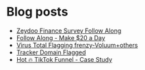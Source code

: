 # Blog posts
<!-- BLOG-POST-LIST:START -->
- [Zeydoo Finance Survey Follow Along](https://afflift.com/f/threads/zeydoo-finance-survey-follow-along.10174/)
- [Follow Along - Make $20 a Day](https://afflift.com/f/threads/follow-along-make-20-a-day.10149/)
- [Virus Total Flagging frenzy-Voluum+others](https://afflift.com/f/threads/virus-total-flagging-frenzy-voluum-others.10293/)
- [Tracker Domain Flagged](https://afflift.com/f/threads/tracker-domain-flagged.10287/)
- [Hot 🔥 TikTok Funnel - Case Study](https://afflift.com/f/threads/hot-%F0%9F%94%A5-tiktok-funnel-case-study.10290/)
<!-- BLOG-POST-LIST:END -->
